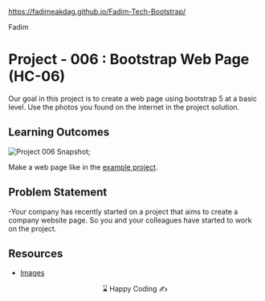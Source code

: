  https://fadimeakdag.github.io/Fadim-Tech-Bootstrap/


<p>Fadim<img align="right"
  src="https://secure.meetupstatic.com/photos/event/3/1/b/9/600_488352729.jpeg"  width="15px"></p>

# Project - 006 : Bootstrap Web Page (HC-06)

Our goal in this project is to create a web page using bootstrap 5 at a basic level.
Use the photos you found on the internet in the project solution.

## Learning Outcomes

![Project 006 Snapshot](./bootstrap.gif);

Make a web page like in the [example project](https://harveycla.github.io/HarveyTech_with_Bootstrap5/).

   
## Problem Statement

-Your company has recently started on a project that aims to create a company website page. So you and your colleagues have started to work on the project.

## Resources
-  [Images](./img/)

<center> ⌛ Happy Coding  ✍ </center>
